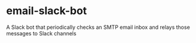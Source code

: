 # email-slack-bot
A Slack bot that periodically checks an SMTP email inbox and relays those messages to Slack channels

